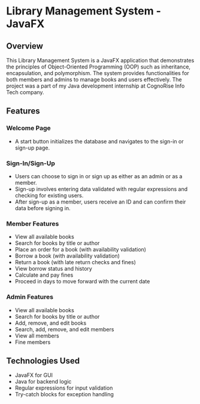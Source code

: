 # Library Management System - JavaFX

## Overview

This Library Management System is a JavaFX application that demonstrates the principles of Object-Oriented Programming (OOP) such as inheritance, encapsulation, and polymorphism. The system provides functionalities for both members and admins to manage books and users effectively. The project was a part of my Java development internship at CognoRise Info Tech company.

## Features

### Welcome Page
- A start button initializes the database and navigates to the sign-in or sign-up page.

### Sign-In/Sign-Up
- Users can choose to sign in or sign up as either as an admin or as a member.
- Sign-up involves entering data validated with regular expressions and checking for existing users.
- After sign-up as a member, users receive an ID and can confirm their data before signing in.

### Member Features
- View all available books
- Search for books by title or author
- Place an order for a book (with availability validation)
- Borrow a book (with availability validation)
- Return a book (with late return checks and fines)
- View borrow status and history
- Calculate and pay fines
- Proceed in days to move forward with the current date

### Admin Features
- View all available books
- Search for books by title or author
- Add, remove, and edit books
- Search, add, remove, and edit members
- View all members
- Fine members

## Technologies Used
- JavaFX for GUI
- Java for backend logic
- Regular expressions for input validation
- Try-catch blocks for exception handling

